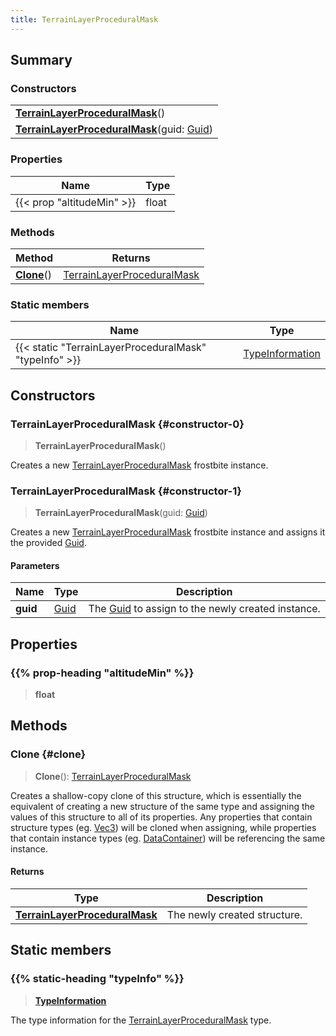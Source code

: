 ```yaml
---
title: TerrainLayerProceduralMask
---
```


## Summary

### Constructors

|  |
| --- |
| **[TerrainLayerProceduralMask](#constructor-0)**() |
| **[TerrainLayerProceduralMask](#constructor-1)**(guid: [Guid](/vext/ref/shared/type/guid)) |

### Properties

| Name | Type |
| ---- | ---- |
| {{< prop "altitudeMin" >}} | float |

### Methods

| Method | Returns |
| ------ | ------- |
| **[Clone](#clone)**() | [TerrainLayerProceduralMask](/vext/ref/fb/terrainlayerproceduralmask) |

### Static members

| Name | Type |
| ---- | ---- |
| {{< static "TerrainLayerProceduralMask" "typeInfo" >}} | [TypeInformation](/vext/ref/shared/type/typeinformation) |

## Constructors

### TerrainLayerProceduralMask {#constructor-0}

> **TerrainLayerProceduralMask**()

Creates a new [TerrainLayerProceduralMask](/vext/ref/fb/terrainlayerproceduralmask) frostbite instance.

### TerrainLayerProceduralMask {#constructor-1}

> **TerrainLayerProceduralMask**(guid: [Guid](/vext/ref/shared/type/guid))

Creates a new [TerrainLayerProceduralMask](/vext/ref/fb/terrainlayerproceduralmask) frostbite instance and assigns it the provided [Guid](/vext/ref/shared/type/guid).

#### Parameters

| Name | Type | Description |
| ---- | ---- | ----------- |
| **guid** | [Guid](/vext/ref/shared/type/guid) | The [Guid](/vext/ref/shared/type/guid) to assign to the newly created instance. |

## Properties

### {{% prop-heading "altitudeMin" %}}

> **float**

## Methods

### Clone {#clone}

> **Clone**(): [TerrainLayerProceduralMask](/vext/ref/fb/terrainlayerproceduralmask)

Creates a shallow-copy clone of this structure, which is essentially the equivalent of creating a new structure of the same type and assigning the values of this structure to all of its properties. Any properties that contain structure types (eg. [Vec3](/vext/ref/shared/type/vec3)) will be cloned when assigning, while properties that contain instance types (eg. [DataContainer](/vext/ref/shared/type/datacontainer)) will be referencing the same instance.

#### Returns

| Type | Description |
| ---- | ----------- |
| **[TerrainLayerProceduralMask](/vext/ref/fb/terrainlayerproceduralmask)** | The newly created structure. |

## Static members

### {{% static-heading "typeInfo" %}}

> **[TypeInformation](/vext/ref/shared/type/typeinformation)**

The type information for the [TerrainLayerProceduralMask](/vext/ref/fb/terrainlayerproceduralmask) type.

